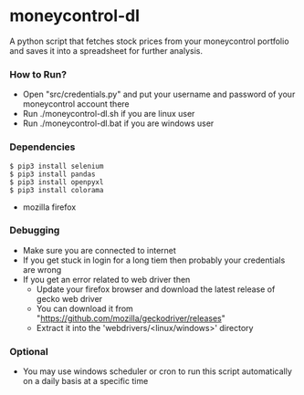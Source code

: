 # moneycontrol-dl

A python script that fetches stock prices from your moneycontrol portfolio and saves it into a spreadsheet for further analysis.

### How to Run?

* Open "src/credentials.py" and put your username and password of your moneycontrol account there
* Run ./moneycontrol-dl.sh if you are linux user
* Run ./moneycontrol-dl.bat if you are windows user
  

### Dependencies

    $ pip3 install selenium
    $ pip3 install pandas
    $ pip3 install openpyxl
    $ pip3 install colorama

*   mozilla firefox

### Debugging

* Make sure you are connected to internet
* If you get stuck in login for a long tiem then probably your credentials are wrong
* If you get an error related to web driver then
  * Update your firefox browser and download the latest release of gecko web driver
  * You can download it from "https://github.com/mozilla/geckodriver/releases"
  * Extract it into the 'webdrivers/<linux/windows>' directory
  
### Optional 

* You may use windows scheduler or cron to run this script automatically on a daily basis at a specific time 
